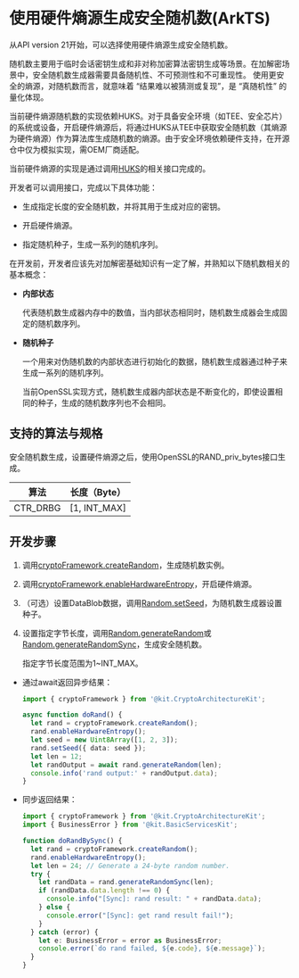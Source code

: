 # 使用硬件熵源生成安全随机数(ArkTS)

<!--Kit: Crypto Architecture Kit-->
<!--Subsystem: Security-->
<!--Owner: @zxz--3-->
<!--Designer: @lanming-->
<!--Tester: @PAFT-->
<!--Adviser: @zengyawen-->

从API version 21开始，可以选择使用硬件熵源生成安全随机数。

随机数主要用于临时会话密钥生成和非对称加密算法密钥生成等场景。在加解密场景中，安全随机数生成器需要具备随机性、不可预测性和不可重现性。
使用更安全的熵源，对随机数而言，就意味着 “结果难以被猜测或复现”，是 “真随机性” 的量化体现。
<!--Del-->当前硬件熵源随机数的实现依赖HUKS。对于具备安全环境（如TEE、安全芯片）的系统或设备，开启硬件熵源后，将通过HUKS从TEE中获取安全随机数（其熵源为硬件熵源）作为算法库生成随机数的熵源。由于安全环境依赖硬件支持，在开源仓中仅为模拟实现，需OEM厂商适配。<!--DelEnd-->

当前硬件熵源的实现是通过调用[HUKS](../../../application-dev/security/UniversalKeystoreKit/huks-overview.md)的相关接口完成的。

开发者可以调用接口，完成以下具体功能：

- 生成指定长度的安全随机数，并将其用于生成对应的密钥。

- 开启硬件熵源。

- 指定随机种子，生成一系列的随机序列。

在开发前，开发者应该先对加解密基础知识有一定了解，并熟知以下随机数相关的基本概念：

- **内部状态**

  代表随机数生成器内存中的数值，当内部状态相同时，随机数生成器会生成固定的随机数序列。

- **随机种子**

  一个用来对伪随机数的内部状态进行初始化的数据，随机数生成器通过种子来生成一系列的随机序列。

  当前OpenSSL实现方式，随机数生成器内部状态是不断变化的，即使设置相同的种子，生成的随机数序列也不会相同。

## 支持的算法与规格

安全随机数生成，设置硬件熵源之后，使用OpenSSL的RAND_priv_bytes接口生成。

| 算法 | 长度（Byte） |
| -------- | -------- |
| CTR_DRBG | [1, INT_MAX] |

## 开发步骤

1. 调用[cryptoFramework.createRandom](../../reference/apis-crypto-architecture-kit/js-apis-cryptoFramework.md#cryptoframeworkcreaterandom)，生成随机数实例。

2. 调用[cryptoFramework.enableHardwareEntropy](../../reference/apis-crypto-architecture-kit/js-apis-cryptoFramework.md#enablehardwareentropy21)，开启硬件熵源。

3. （可选）设置DataBlob数据，调用[Random.setSeed](../../reference/apis-crypto-architecture-kit/js-apis-cryptoFramework.md#setseed)，为随机数生成器设置种子。

4. 设置指定字节长度，调用[Random.generateRandom](../../reference/apis-crypto-architecture-kit/js-apis-cryptoFramework.md#generaterandom)或[Random.generateRandomSync](../../reference/apis-crypto-architecture-kit/js-apis-cryptoFramework.md#generaterandomsync10)，生成安全随机数。

   指定字节长度范围为1~INT_MAX。

- 通过await返回异步结果：
  ```ts
  import { cryptoFramework } from '@kit.CryptoArchitectureKit';

  async function doRand() {
    let rand = cryptoFramework.createRandom();
    rand.enableHardwareEntropy();
    let seed = new Uint8Array([1, 2, 3]);
    rand.setSeed({ data: seed });
    let len = 12;
    let randOutput = await rand.generateRandom(len);
    console.info('rand output:' + randOutput.data);
  }
  ```

- 同步返回结果：
  ```ts
  import { cryptoFramework } from '@kit.CryptoArchitectureKit';
  import { BusinessError } from '@kit.BasicServicesKit';

  function doRandBySync() {
    let rand = cryptoFramework.createRandom();
    rand.enableHardwareEntropy();
    let len = 24; // Generate a 24-byte random number.
    try {
      let randData = rand.generateRandomSync(len);
      if (randData.data.length !== 0) {
        console.info("[Sync]: rand result: " + randData.data);
      } else {
        console.error("[Sync]: get rand result fail!");
      }
    } catch (error) {
      let e: BusinessError = error as BusinessError;
      console.error(`do rand failed, ${e.code}, ${e.message}`);
    }
  }
  ```
